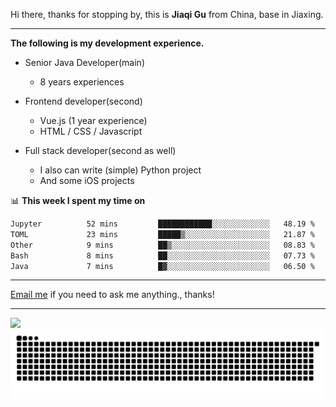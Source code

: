 Hi there, thanks for stopping by, this is **Jiaqi Gu** from China, base in Jiaxing.

---

**The following is my development experience.**

- Senior Java Developer(main)
  - 8 years experiences

- Frontend developer(second)
  - Vue.js (1 year experience)
  - HTML / CSS / Javascript
  
- Full stack developer(second as well)
  - I also can write (simple) Python project
  - And some iOS projects

📊 **This week I spent my time on**
<!--START_SECTION:waka-->

```txt
Jupyter          52 mins         ████████████░░░░░░░░░░░░░   48.19 %
TOML             23 mins         █████▒░░░░░░░░░░░░░░░░░░░   21.87 %
Other            9 mins          ██▒░░░░░░░░░░░░░░░░░░░░░░   08.83 %
Bash             8 mins          ██░░░░░░░░░░░░░░░░░░░░░░░   07.73 %
Java             7 mins          █▓░░░░░░░░░░░░░░░░░░░░░░░   06.50 %
```

<!--END_SECTION:waka-->

---

[Email me](mailto:htk2klwgr@mozmail.com?subject=Hiring_from_GitHub) if you need to ask me anything., thanks!

---

![]( https://visitor-badge.glitch.me/badge?page_id=githubgujiaqi)
![]( https://github.com/droid-Q/droid-Q/raw/output/github-contribution-grid-snake.svg#gh-dark-mode-only)
